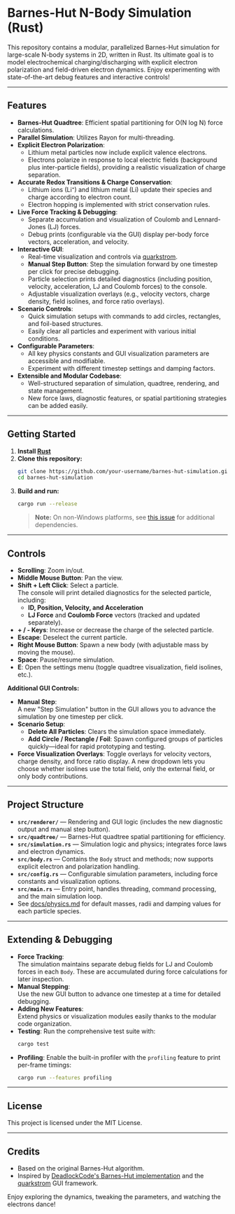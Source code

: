 # Barnes-Hut N-Body Simulation (Rust)

This repository contains a modular, parallelized Barnes-Hut simulation for large-scale N-body systems in 2D, written in Rust. Its ultimate goal is to model electrochemical charging/discharging with explicit electron polarization and field-driven electron dynamics. Enjoy experimenting with state-of-the-art debug features and interactive controls!

---

## Features

- **Barnes-Hut Quadtree**: Efficient spatial partitioning for O(N log N) force calculations.
- **Parallel Simulation**: Utilizes Rayon for multi-threading.
- **Explicit Electron Polarization**:  
  - Lithium metal particles now include explicit valence electrons.
  - Electrons polarize in response to local electric fields (background plus inter-particle fields), providing a realistic visualization of charge separation.
- **Accurate Redox Transitions & Charge Conservation**:  
  - Lithium ions (Li⁺) and lithium metal (Li) update their species and charge according to electron count.
  - Electron hopping is implemented with strict conservation rules.
- **Live Force Tracking & Debugging**:  
  - Separate accumulation and visualization of Coulomb and Lennard-Jones (LJ) forces.
  - Debug prints (configurable via the GUI) display per-body force vectors, acceleration, and velocity.
- **Interactive GUI**:  
  - Real-time visualization and controls via [quarkstrom](https://github.com/DeadlockCode/quarkstrom).
  - **Manual Step Button**: Step the simulation forward by one timestep per click for precise debugging.
  - Particle selection prints detailed diagnostics (including position, velocity, acceleration, LJ and Coulomb forces) to the console.
  - Adjustable visualization overlays (e.g., velocity vectors, charge density, field isolines, and force ratio overlays).
- **Scenario Controls**:  
  - Quick simulation setups with commands to add circles, rectangles, and foil-based structures.
  - Easily clear all particles and experiment with various initial conditions.
- **Configurable Parameters**:  
  - All key physics constants and GUI visualization parameters are accessible and modifiable.
  - Experiment with different timestep settings and damping factors.
- **Extensible and Modular Codebase**:  
  - Well-structured separation of simulation, quadtree, rendering, and state management.
  - New force laws, diagnostic features, or spatial partitioning strategies can be added easily.

---

## Getting Started

1. **Install [Rust](https://www.rust-lang.org/tools/install)**
2. **Clone this repository:**
   ```sh
   git clone https://github.com/your-username/barnes-hut-simulation.git
   cd barnes-hut-simulation
   ```
3. **Build and run:**
   ```sh
   cargo run --release
   ```
   > **Note:** On non-Windows platforms, see [this issue](https://github.com/DeadlockCode/n-body/issues/1) for additional dependencies.

---

## Controls

- **Scrolling**: Zoom in/out.
- **Middle Mouse Button**: Pan the view.
- **Shift + Left Click**: Select a particle.  
  The console will print detailed diagnostics for the selected particle, including:
  - **ID, Position, Velocity, and Acceleration**
  - **LJ Force** and **Coulomb Force** vectors (tracked and updated separately).
- **+ / - Keys**: Increase or decrease the charge of the selected particle.
- **Escape**: Deselect the current particle.
- **Right Mouse Button**: Spawn a new body (with adjustable mass by moving the mouse).
- **Space**: Pause/resume simulation.
- **E**: Open the settings menu (toggle quadtree visualization, field isolines, etc.).

**Additional GUI Controls:**
- **Manual Step**:  
  A new "Step Simulation" button in the GUI allows you to advance the simulation by one timestep per click.
- **Scenario Setup**:  
  - **Delete All Particles**: Clears the simulation space immediately.
  - **Add Circle / Rectangle / Foil**: Spawn configured groups of particles quickly—ideal for rapid prototyping and testing.
- **Force Visualization Overlays**:
  Toggle overlays for velocity vectors, charge density, and force ratio display.
  A new dropdown lets you choose whether isolines use the total field, only the external field, or only body contributions.

---

## Project Structure

- **`src/renderer/`** — Rendering and GUI logic (includes the new diagnostic output and manual step button).
- **`src/quadtree/`** — Barnes-Hut quadtree spatial partitioning for efficiency.
- **`src/simulation.rs`** — Simulation logic and physics; integrates force laws and electron dynamics.
- **`src/body.rs`** — Contains the `Body` struct and methods; now supports explicit electron and polarization handling.
- **`src/config.rs`** — Configurable simulation parameters, including force constants and visualization options.
- **`src/main.rs`** — Entry point, handles threading, command processing, and the main simulation loop.
- See [docs/physics.md](docs/physics.md) for default masses, radii and damping values for each particle species.

---

## Extending & Debugging

- **Force Tracking**:  
  The simulation maintains separate debug fields for LJ and Coulomb forces in each `Body`. These are accumulated during force calculations for later inspection.
- **Manual Stepping**:  
  Use the new GUI button to advance one timestep at a time for detailed debugging.
- **Adding New Features**:  
  Extend physics or visualization modules easily thanks to the modular code organization.
- **Testing**:
  Run the comprehensive test suite with:
  ```sh
  cargo test
  ```
- **Profiling**:
  Enable the built-in profiler with the `profiling` feature to print per-frame
  timings:
  ```sh
  cargo run --features profiling
  ```

---

## License

This project is licensed under the MIT License.

---

## Credits

- Based on the original Barnes-Hut algorithm.
- Inspired by [DeadlockCode's Barnes-Hut implementation](https://github.com/DeadlockCode/barnes-hut.git) and the [quarkstrom](https://github.com/DeadlockCode/quarkstrom) GUI framework.

Enjoy exploring the dynamics, tweaking the parameters, and watching the electrons dance!